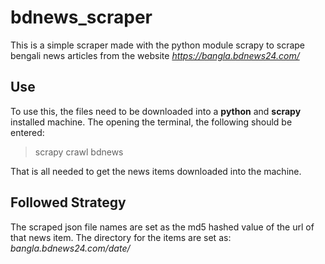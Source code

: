 # bdnews_scraper
This is a simple scraper made with the python module scrapy to scrape bengali news articles from the website *https://bangla.bdnews24.com/*

## Use
To use this, the files need to be downloaded into a **python** and **scrapy** installed machine. The opening the terminal, the following should be entered:

> scrapy crawl bdnews

That is all needed to get the news items downloaded into the machine. 

## Followed Strategy
The scraped json file names are set as the md5 hashed value of the url of that news item. The directory for the items are set as: *bangla.bdnews24.com/date/*




